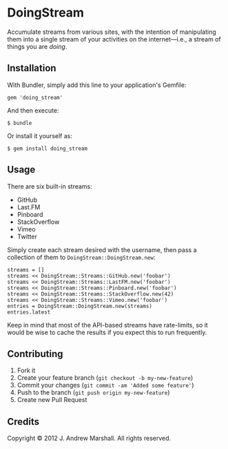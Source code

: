 # DoingStream

Accumulate streams from various sites, with the intention of manipulating them
into a single stream of your activities on the internet—i.e., a stream of
things you are *doing*.

## Installation

With Bundler, simply add this line to your application's Gemfile:

    gem 'doing_stream'

And then execute:

    $ bundle

Or install it yourself as:

    $ gem install doing_stream

## Usage

There are six built-in streams:

- GitHub
- Last.FM
- Pinboard
- StackOverflow
- Vimeo
- Twitter

Simply create each stream desired with the username, then pass a collection of
them to `DoingStream::DoingStream.new`:

    streams = []
    streams << DoingStream::Streams::GitHub.new('foobar')
    streams << DoingStream::Streams::LastFM.new('foobar')
    streams << DoingStream::Streams::Pinboard.new('foobar')
    streams << DoingStream::Streams::StackOverflow.new(42)
    streams << DoingStream::Streams::Vimeo.new('foobar')
    entries = DoingStream::DoingStream.new(streams)
    entries.latest

Keep in mind that most of the API-based streams have rate-limits, so it would
be wise to cache the results if you expect this to run frequently.

## Contributing

1. Fork it
2. Create your feature branch (`git checkout -b my-new-feature`)
3. Commit your changes (`git commit -am 'Added some feature'`)
4. Push to the branch (`git push origin my-new-feature`)
5. Create new Pull Request

## Credits

Copyright © 2012 J. Andrew Marshall. All rights reserved.
